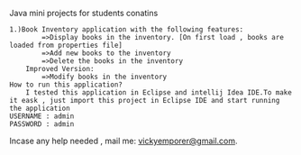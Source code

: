 Java mini projects for students conatins
	
	1.)Book Inventory application with the following features:
			=>Display books in the inventory. [On first load , books are loaded from properties file]
			=>Add new books to the inventory
			=>Delete the books in the inventory
		Improved Version:
			=>Modify books in the inventory 
	How to run this application?
		I tested this application in Eclipse and intellij Idea IDE.To make it eask , just import this project in Eclipse IDE and start running the application
	USERNAME : admin
	PASSWORD : admin
	

Incase any help needed , mail me: vickyemporer@gmail.com.

